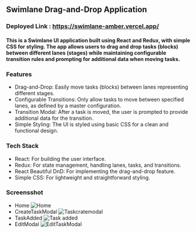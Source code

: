 ## Swimlane Drag-and-Drop Application

### Deployed Link : https://swimlane-amber.vercel.app/

#### This is a Swimlane UI application built using React and Redux, with simple CSS for styling. The app allows users to drag and drop tasks (blocks) between different lanes (stages) while maintaining configurable transition rules and prompting for additional data when moving tasks.

### Features
* Drag-and-Drop: Easily move tasks (blocks) between lanes representing different stages.
* Configurable Transitions: Only allow tasks to move between specified lanes, as defined by a master configuration.
* Transition Modal: After a task is moved, the user is prompted to provide additional data for the transition.
* Simple Styling: The UI is styled using basic CSS for a clean and functional design.

### Tech Stack
 * React: For building the user interface.
 * Redux: For state management, handling lanes, tasks, and transitions.
 * React Beautiful DnD: For implementing the drag-and-drop feature.
 * Simple CSS: For lightweight and straightforward styling.

### Screensshot
 * Home
   ![Home](https://github.com/user-attachments/assets/d40cb63a-ecf5-41ce-ba13-d7aa62654d4d)
 * CreateTaskModal
   ![Taskcratemodal](https://github.com/user-attachments/assets/4895b34c-bb20-4c95-a6ea-56f9f8bf915c)
 * TaskAdded
   ![Task added](https://github.com/user-attachments/assets/7f0a8fd4-d216-4ec1-9d01-9eae331da645)
 * EditModal
   ![EditTaskModal](https://github.com/user-attachments/assets/f3e42c0a-276f-4399-b176-f9e7d6c7cca0)

